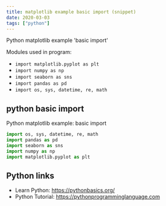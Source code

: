 ```yaml
---
title: matplotlib example basic import (snippet)
date: 2020-03-03
tags: ["python"]
---
```

Python matplotlib example 'basic import'


Modules used in program: 
* `import matplotlib.pyplot as plt`
* `import numpy as np`
* `import seaborn as sns`
* `import pandas as pd`
* `import os, sys, datetime, re, math`

## python basic import

Python matplotlib example: basic import

```python
import os, sys, datetime, re, math
import pandas as pd
import seaborn as sns
import numpy as np
import matplotlib.pyplot as plt

```

## Python links

- Learn Python: https://pythonbasics.org/
- Python Tutorial: https://pythonprogramminglanguage.com
